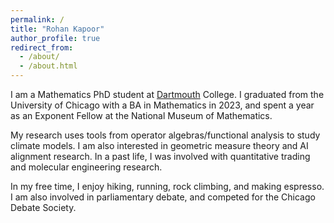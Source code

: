 ```yaml
---
permalink: /
title: "Rohan Kapoor"
author_profile: true
redirect_from: 
  - /about/
  - /about.html
---
```

I am a Mathematics PhD student at <a href="https://math.dartmouth.edu/">Dartmouth</a> College. I graduated from the University of Chicago with a BA in Mathematics in 2023, and spent a year as an Exponent Fellow at the National Museum of Mathematics. 

My research uses tools from operator algebras/functional analysis to study climate models. I am also interested in geometric measure theory and AI alignment research. In a past life, I was involved with quantitative trading and molecular engineering research.

In my free time, I enjoy hiking, running, rock climbing, and making espresso. I am also involved in parliamentary debate, and competed for the Chicago Debate Society. 

